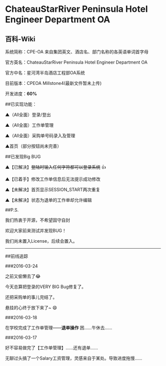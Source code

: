 ﻿# ChateauStarRiver Peninsula Hotel Engineer Department OA

## 百科-Wiki
系统简称：CPE-OA 来自集团英文、酒店名、部门名称的各英语单词首字母 

官方英名：ChateauStarRiver Peninsula Hotel Engineer Department OA

官方中名：星河湾半岛酒店工程部OA系统

目前版本：CPEOA Millstone4(最新文件暂未上传)

开发进度：**60%**

##已实现功能：

▲（All全面）登录/登出

▲（All全面）工作单管理

▲（All全面）采购单号码录入及管理

▲首页（部分按钮尚未完善）

##已发现Big BUG

▲【已解决】~~登陆时输入任何字符都可以登录系统~~ :+1:

▲【已着手】修改工作单信息后无法提示成功修改

▲【未解决】首页显示SESSION_START两次重复

▲【未解决】状态为退单的工作单却允许编辑

##P.S.

我们热衷于开源，不希望固守自封

欢迎大家前来测试并发现BUG！

我们尚未置入License，后续会置入。

---

##前线追踪

###2016-03-24

之前又偷懒去了:joy:

今天总算把登录的VERY BIG Bug修复了。

还把采购单的事儿完结了。

悬挂的心终于放下来了~ :smile:

###2016-03-18

在学校完成了工作单管理——**退单操作** 困……午休去……

###2016-03-17

好不容易做完了【工作单管理】……还有退单……

无聊过头搞了一个Salary工资管理，灵感来自于某处。导致进度拖慢……

